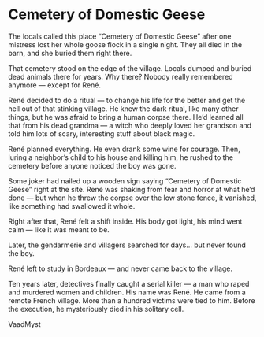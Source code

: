 # Cemetery of Domestic Geese


The locals called this place “Cemetery of Domestic Geese” after one mistress lost her whole goose flock in a single night.
They all died in the barn, and she buried them right there.

That cemetery stood on the edge of the village.
Locals dumped and buried dead animals there for years.
Why there? Nobody really remembered anymore — except for René.

René decided to do a ritual — to change his life for the better and get the hell out of that stinking village.
He knew the dark ritual, like many other things, but he was afraid to bring a human corpse there.
He’d learned all that from his dead grandma — a witch who deeply loved her grandson and told him lots of scary, interesting stuff about black magic.

René planned everything.
He even drank some wine for courage.
Then, luring a neighbor’s child to his house and killing him, he rushed to the cemetery before anyone noticed the boy was gone.

Some joker had nailed up a wooden sign saying “Cemetery of Domestic Geese” right at the site.
René was shaking from fear and horror at what he’d done — but when he threw the corpse over the low stone fence, it vanished, like something had swallowed it whole.

Right after that, René felt a shift inside.
His body got light, his mind went calm — like it was meant to be.

Later, the gendarmerie and villagers searched for days…
but never found the boy.

René left to study in Bordeaux — and never came back to the village.

Ten years later, detectives finally caught a serial killer — a man who raped and murdered women and children.
His name was René.
He came from a remote French village.
More than a hundred victims were tied to him.
Before the execution, he mysteriously died in his solitary cell.



VaadMyst

